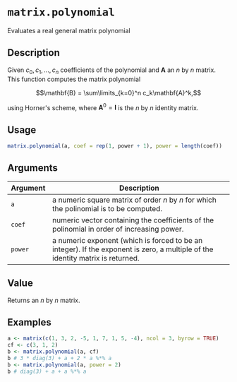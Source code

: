 # `matrix.polynomial`

Evaluates a real general matrix polynomial


## Description

Given $c_0,c_1,\dots,c_n$ coefficients of the polynomial and $\mathbf{A}$ 
 an $n$ by $n$ matrix. This function computes the matrix polynomial
  
$$\mathbf{B} = \sum\limits_{k=0}^n c_k\mathbf{A}^k,$$
 
 using Horner's scheme, where $\mathbf{A}^0 = \mathbf{I}$ is the $n$ by $n$ identity matrix.


## Usage

```r
matrix.polynomial(a, coef = rep(1, power + 1), power = length(coef))
```


## Arguments

Argument      |Description
------------- |----------------
`a`     |     a numeric square matrix of order $n$ by $n$ for which the polinomial is to be computed.
`coef`     |     numeric vector containing the coefficients of the polinomial in order of increasing power.
`power`     |     a numeric exponent (which is forced to be an integer). If the exponent is zero, a multiple of the identity matrix is returned.


## Value

Returns an $n$ by $n$ matrix.


## Examples

```r
a <- matrix(c(1, 3, 2, -5, 1, 7, 1, 5, -4), ncol = 3, byrow = TRUE)
cf <- c(3, 1, 2)
b <- matrix.polynomial(a, cf)
b # 3 * diag(3) + a + 2 * a %*% a
b <- matrix.polynomial(a, power = 2)
b # diag(3) + a + a %*% a
```


